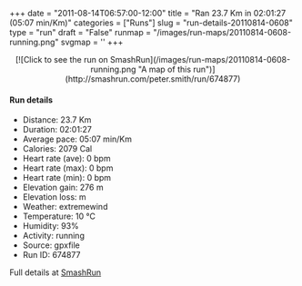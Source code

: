 +++
date = "2011-08-14T06:57:00-12:00"
title = "Ran 23.7 Km in 02:01:27 (05:07 min/Km)"
categories = ["Runs"]
slug = "run-details-20110814-0608"
type = "run"
draft = "False"
runmap = "/images/run-maps/20110814-0608-running.png"
svgmap = '<polyline points="1 58, 2 57, 3 57, 5 54, 7 53, 8 52, 9 51, 11 49, 15 46, 15 45, 15 45, 14 44, 13 43, 13 42, 14 43, 15 41, 16 41, 16 42, 17 42, 18 43, 23 44, 27 44, 33 44, 34 45, 39 49, 41 49, 43 50, 49 48, 52 47, 55 48, 56 48, 57 48, 59 47, 60 46, 59 44, 58 42, 58 42, 63 42, 66 41, 69 42, 71 44, 73 44, 75 45, 78 43, 84 46, 88 47, 89 47, 91 46, 92 46, 95 47, 96 47, 100 46, 96 47, 94 47, 92 46, 89 47, 88 47, 84 46, 77 43, 75 45, 72 44, 70 44, 69 42, 66 41, 65 42, 63 42, 58 42, 58 43, 60 46, 59 47, 56 48, 56 48, 54 48, 51 47, 49 48, 47 49, 42 50, 38 48, 34 45, 32 44, 25 44, 25 45, 23 46, 23 46, 21 45, 20 45, 16 47, 15 47, 15 47, 14 47, 14 47, 12 48, 6 54, 5 55, 3 59, 3 60, 2 60, 0 60, 0 59, 1 58">'
+++



<!--more-->

<center>
[![Click to see the run on SmashRun](/images/run-maps/20110814-0608-running.png "A map of this run")](http://smashrun.com/peter.smith/run/674877)
</center>

#### Run details

* Distance: 23.7 Km
* Duration: 02:01:27
* Average pace: 05:07 min/Km
* Calories: 2079 Cal
* Heart rate (ave): 0 bpm
* Heart rate (max): 0 bpm
* Heart rate (min): 0 bpm
* Elevation gain: 276 m
* Elevation loss:  m
* Weather: extremewind
* Temperature: 10 &deg;C
* Humidity: 93%
* Activity: running
* Source: gpxfile
* Run ID: 674877

Full details at [SmashRun](http://smashrun.com/peter.smith/run/674877)